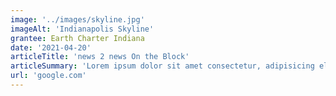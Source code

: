 ```yaml
---
image: '../images/skyline.jpg'
imageAlt: 'Indianapolis Skyline'
grantee: Earth Charter Indiana
date: '2021-04-20'
articleTitle: 'news 2 news On the Block'
articleSummary: 'Lorem ipsum dolor sit amet consectetur, adipisicing elit. Maxime repellendus inventore ducimus. Lorem ipsum dolor sit amet consectetur, adipisicing elit.'
url: 'google.com'
---
```

